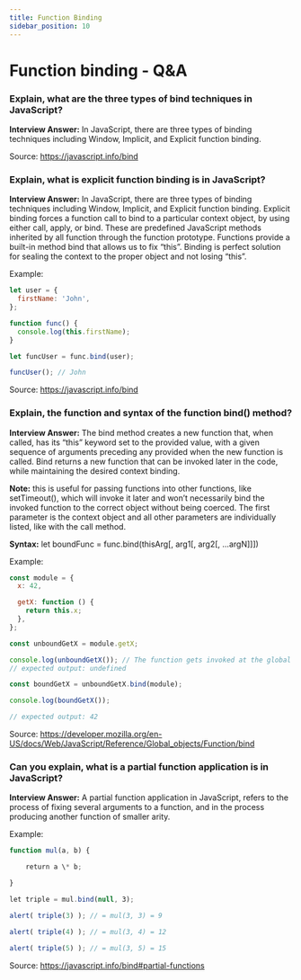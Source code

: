 ```yaml
---
title: Function Binding
sidebar_position: 10
---
```


# Function binding - Q&A

### Explain, what are the three types of bind techniques in JavaScript?

**Interview Answer:** In JavaScript, there are three types of binding techniques including Window, Implicit, and Explicit function binding.

Source: <https://javascript.info/bind>

### Explain, what is explicit function binding is in JavaScript?

**Interview Answer:** In JavaScript, there are three types of binding techniques including Window, Implicit, and Explicit function binding. Explicit binding forces a function call to bind to a particular context object, by using either call, apply, or bind. These are predefined JavaScript methods inherited by all function through the function prototype. Functions provide a built-in method bind that allows us to fix “this”. Binding is perfect solution for sealing the context to the proper object and not losing “this”.

Example:

```js
let user = {
  firstName: 'John',
};

function func() {
  console.log(this.firstName);
}

let funcUser = func.bind(user);

funcUser(); // John
```

Source: <https://javascript.info/bind>

### Explain, the function and syntax of the function bind() method?

**Interview Answer:** The bind method creates a new function that, when called, has its “this” keyword set to the provided value, with a given sequence of arguments preceding any provided when the new function is called. Bind returns a new function that can be invoked later in the code, while maintaining the desired context binding.

**Note:** this is useful for passing functions into other functions, like setTimeout(), which will invoke it later and won’t necessarily bind the invoked function to the correct object without being coerced. The first parameter is the context object and all other parameters are individually listed, like with the call method.

**Syntax:** let boundFunc = func.bind(thisArg[, arg1[, arg2[, ...argN]]])

Example:

```js
const module = {
  x: 42,

  getX: function () {
    return this.x;
  },
};

const unboundGetX = module.getX;

console.log(unboundGetX()); // The function gets invoked at the global scope
// expected output: undefined

const boundGetX = unboundGetX.bind(module);

console.log(boundGetX());

// expected output: 42
```

Source: <https://developer.mozilla.org/en-US/docs/Web/JavaScript/Reference/Global_objects/Function/bind>

### Can you explain, what is a partial function application is in JavaScript?

**Interview Answer:** A partial function application in JavaScript, refers to the process of fixing several arguments to a function, and in the process producing another function of smaller arity.

Example:

```js
function mul(a, b) {

    return a \* b;

}

let triple = mul.bind(null, 3);

alert( triple(3) ); // = mul(3, 3) = 9

alert( triple(4) ); // = mul(3, 4) = 12

alert( triple(5) ); // = mul(3, 5) = 15
```

Source: <https://javascript.info/bind#partial-functions>
